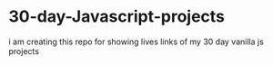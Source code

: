 # 30-day-Javascript-projects
i am creating this repo for showing lives links of my 30 day vanilla js projects 
